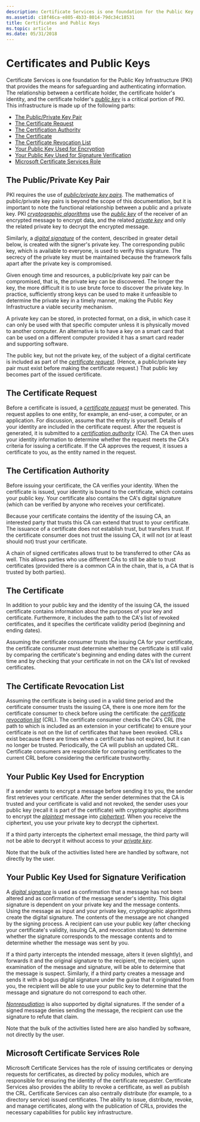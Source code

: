 ```yaml
---
description: Certificate Services is one foundation for the Public Key Infrastructure (PKI) that provides the means for safeguarding and authenticating information.
ms.assetid: c18f46ca-e805-4b33-8014-79dc34c18531
title: Certificates and Public Keys
ms.topic: article
ms.date: 05/31/2018
---
```


# Certificates and Public Keys

Certificate Services is one foundation for the Public Key Infrastructure (PKI) that provides the means for safeguarding and authenticating information. The relationship between a certificate holder, the certificate holder's identity, and the certificate holder's [*public key*](../secgloss/p-gly.md) is a critical portion of PKI. This infrastructure is made up of the following parts:

-   [The Public/Private Key Pair](#the-publicprivate-key-pair)
-   [The Certificate Request](#the-certificate-request)
-   [The Certification Authority](#the-certification-authority)
-   [The Certificate](#the-certificate-request)
-   [The Certificate Revocation List](#the-certificate-revocation-list)
-   [Your Public Key Used for Encryption](#your-public-key-used-for-encryption)
-   [Your Public Key Used for Signature Verification](#your-public-key-used-for-signature-verification)
-   [Microsoft Certificate Services Role](#microsoft-certificate-services-role)

## The Public/Private Key Pair

PKI requires the use of [*public/private key pairs*](../secgloss/p-gly.md). The mathematics of public/private key pairs is beyond the scope of this documentation, but it is important to note the functional relationship between a public and a private key. PKI [*cryptographic algorithms*](../secgloss/c-gly.md) use the [*public key*](../secgloss/p-gly.md) of the receiver of an encrypted message to encrypt data, and the related [*private key*](../secgloss/p-gly.md) and only the related private key to decrypt the encrypted message.

Similarly, a [*digital signature*](../secgloss/d-gly.md) of the content, described in greater detail below, is created with the signer's private key. The corresponding public key, which is available to everyone, is used to verify this signature. The secrecy of the private key must be maintained because the framework falls apart after the private key is compromised.

Given enough time and resources, a public/private key pair can be compromised, that is, the private key can be discovered. The longer the key, the more difficult it is to use brute force to discover the private key. In practice, sufficiently strong keys can be used to make it unfeasible to determine the private key in a timely manner, making the Public Key Infrastructure a viable security mechanism.

A private key can be stored, in protected format, on a disk, in which case it can only be used with that specific computer unless it is physically moved to another computer. An alternative is to have a key on a smart card that can be used on a different computer provided it has a smart card reader and supporting software.

The public key, but not the private key, of the subject of a digital certificate is included as part of the [*certificate request*](../secgloss/c-gly.md). (Hence, a public/private key pair must exist before making the certificate request.) That public key becomes part of the issued certificate.

## The Certificate Request

Before a certificate is issued, a [*certificate request*](../secgloss/c-gly.md) must be generated. This request applies to one entity, for example, an end-user, a computer, or an application. For discussion, assume that the entity is yourself. Details of your identity are included in the certificate request. After the request is generated, it is submitted to a [*certification authority*](../secgloss/c-gly.md) (CA). The CA then uses your identity information to determine whether the request meets the CA's criteria for issuing a certificate. If the CA approves the request, it issues a certificate to you, as the entity named in the request.

## The Certification Authority

Before issuing your certificate, the CA verifies your identity. When the certificate is issued, your identity is bound to the certificate, which contains your public key. Your certificate also contains the CA's digital signature (which can be verified by anyone who receives your certificate).

Because your certificate contains the identity of the issuing CA, an interested party that trusts this CA can extend that trust to your certificate. The issuance of a certificate does not establish trust, but transfers trust. If the certificate consumer does not trust the issuing CA, it will not (or at least should not) trust your certificate.

A chain of signed certificates allows trust to be transferred to other CAs as well. This allows parties who use different CAs to still be able to trust certificates (provided there is a common CA in the chain, that is, a CA that is trusted by both parties).

## The Certificate

In addition to your public key and the identity of the issuing CA, the issued certificate contains information about the purposes of your key and certificate. Furthermore, it includes the path to the CA's list of revoked certificates, and it specifies the certificate validity period (beginning and ending dates).

Assuming the certificate consumer trusts the issuing CA for your certificate, the certificate consumer must determine whether the certificate is still valid by comparing the certificate's beginning and ending dates with the current time and by checking that your certificate in not on the CA's list of revoked certificates.

## The Certificate Revocation List

Assuming the certificate is being used in a valid time period and the certificate consumer trusts the issuing CA, there is one more item for the certificate consumer to check before using the certificate: the [*certificate revocation list*](../secgloss/c-gly.md) (CRL). The certificate consumer checks the CA's CRL (the path to which is included as an extension in your certificate) to ensure your certificate is not on the list of certificates that have been revoked. CRLs exist because there are times when a certificate has not expired, but it can no longer be trusted. Periodically, the CA will publish an updated CRL. Certificate consumers are responsible for comparing certificates to the current CRL before considering the certificate trustworthy.

## Your Public Key Used for Encryption

If a sender wants to encrypt a message before sending it to you, the sender first retrieves your certificate. After the sender determines that the CA is trusted and your certificate is valid and not revoked, the sender uses your public key (recall it is part of the certificate) with cryptographic algorithms to encrypt the [*plaintext*](../secgloss/p-gly.md) message into [*ciphertext*](../secgloss/c-gly.md). When you receive the ciphertext, you use your private key to decrypt the ciphertext.

If a third party intercepts the ciphertext email message, the third party will not be able to decrypt it without access to your [*private key*](../secgloss/p-gly.md).

Note that the bulk of the activities listed here are handled by software, not directly by the user.

## Your Public Key Used for Signature Verification

A [*digital signature*](../secgloss/d-gly.md) is used as confirmation that a message has not been altered and as confirmation of the message sender's identity. This digital signature is dependent on your private key and the message contents. Using the message as input and your private key, cryptographic algorithms create the digital signature. The contents of the message are not changed by the signing process. A recipient can use your public key (after checking your certificate's validity, issuing CA, and revocation status) to determine whether the signature corresponds to the message contents and to determine whether the message was sent by you.

If a third party intercepts the intended message, alters it (even slightly), and forwards it and the original signature to the recipient, the recipient, upon examination of the message and signature, will be able to determine that the message is suspect. Similarly, if a third party creates a message and sends it with a bogus digital signature under the guise that it originated from you, the recipient will be able to use your public key to determine that the message and signature do not correspond to each other.

[*Nonrepudiation*](../secgloss/n-gly.md) is also supported by digital signatures. If the sender of a signed message denies sending the message, the recipient can use the signature to refute that claim.

Note that the bulk of the activities listed here are also handled by software, not directly by the user.

## Microsoft Certificate Services Role

Microsoft Certificate Services has the role of issuing certificates or denying requests for certificates, as directed by policy modules, which are responsible for ensuring the identity of the certificate requester. Certificate Services also provides the ability to revoke a certificate, as well as publish the CRL. Certificate Services can also centrally distribute (for example, to a directory service) issued certificates. The ability to issue, distribute, revoke, and manage certificates, along with the publication of CRLs, provides the necessary capabilities for public key infrastructure.

 

 
